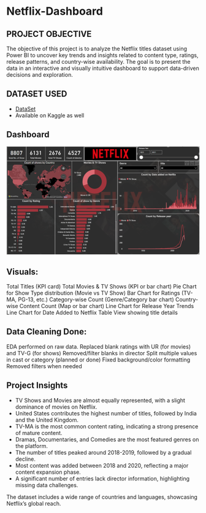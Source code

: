 # Netflix-Dashboard

## PROJECT OBJECTIVE
The objective of this project is to analyze the Netflix titles dataset using Power BI to uncover key trends and insights related to content type, ratings, release patterns, and country-wise availability. The goal is to present the data in an interactive and visually intuitive dashboard to support data-driven decisions and exploration.

## DATASET USED
- <a href="https://github.com/Rani-Isha/Netflix-Dashboard/blob/main/netflix_titles.csv">DataSet</a>
- Available on Kaggle as well

## Dashboard
![Netflix Dashboard](netflix_dashboard.png)

## Visuals:
Total Titles (KPI card)
Total Movies & TV Shows (KPI or bar chart)
Pie Chart for Show Type distribution (Movie vs TV Show)
Bar Chart for Ratings (TV-MA, PG-13, etc.)
Category-wise Count (Genre/Category bar chart)
Country-wise Content Count (Map or bar chart)
Line Chart for Release Year Trends
Line Chart for Date Added to Netflix
Table View showing title details

## Data Cleaning Done:
EDA performed on raw data.
Replaced blank ratings with UR (for movies) and TV-G (for shows)
Removed/filter blanks in director
Split multiple values in cast or category (planned or done)
Fixed background/color formatting
Removed filters when needed

## Project Insights
* TV Shows and Movies are almost equally represented, with a slight dominance of movies on Netflix.
* United States contributes the highest number of titles, followed by India and the United Kingdom.
* TV-MA is the most common content rating, indicating a strong presence of mature content.
* Dramas, Documentaries, and Comedies are the most featured genres on the platform.
* The number of titles peaked around 2018-2019, followed by a gradual decline.
* Most content was added between 2018 and 2020, reflecting a major content expansion phase.
* A significant number of entries lack director information, highlighting missing data challenges.

The dataset includes a wide range of countries and languages, showcasing Netflix’s global reach.
